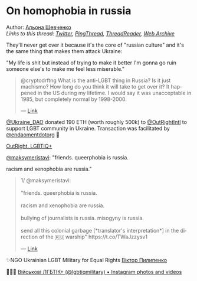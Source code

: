 # On homophobia in russia

Author: [Альона Шевченко](https://twitter.com/cryptodrftng)  
*Links to this thread: [Twitter](https://twitter.com/cryptodrftng/status/1531298253014278144), [PingThread](https://pingthread.com/thread/1531298253014278144), [ThreadReader](https://threadreaderapp.com/thread/1531298253014278144.html), [Web Archive](https://web.archive.org/web/*/https://twitter.com/cryptodrftng/status/1531298253014278144)*

They'll never get over it because it's the core of "russian culture" and it's the same thing that makes them attack Ukraine:

"My life is shit but instead of trying to make it better I'm gonna go ruin someone else's to make me feel less miserable."

<blockquote class="twitter-tweet">
    <p lang="en" dir="ltr">
    @cryptodrftng What is the anti-LGBT thing in Russia? Is it just machismo? How long do you think it will take to get over it? It happened in the US during my lifetime. I would say it was unacceptable in 1985, but completely normal by 1998-2000.<br />
    </p>
    &mdash; <a href="https://twitter.com/Claudia88443707/status/1531293607197560834">Link</a>
</blockquote>

[@Ukraine_DAO](https://twitter.com/Ukraine_DAO) donated 190 ETH (worth roughly 500k) to [@OutRightIntl](https://twitter.com/OutRightIntl) to support LGBT community in Ukraine. Transaction was facilitated by [@endaomentdotorg](https://twitter.com/endaomentdotorg) 💞

[OutRight. LGBTIQ+](https://ukraine-dao.notion.site/OutRight-LGBTIQ-0fe12afa87684d86bbea854dcc36e7db)

[@maksymeristavi](https://twitter.com/maksymeristavi): "friends.  queerphobia is russia. 

racism and xenophobia are russia."



<blockquote class="twitter-tweet">
    <p lang="en" dir="ltr">
    1/ @maksymeristavi:<br />
    <br />
    &#34;friends.  queerphobia is russia. <br />
    <br />
    racism and xenophobia are russia.  <br />
    <br />
    bullying of journalists is russia.  misogyny is russia.  <br />
    <br />
    send all this colonial garbage [*translator&#39;s interpretation*] in the direction of the 🇷🇺 warship&#34; https://t.co/TWaJzzysv1<br />
    </p>
    &mdash; <a href="https://twitter.com/cryptodrftng/status/1538768240347910144">Link</a>
</blockquote>

✨NGO Ukrainian LGBT Military for Equal Rights [Віктор Пилипенко](http://lgbtmilitary.org.ua/)

 🌈🇺🇦
[Військові ЛГБТІК+ (@lgbtiqmilitary) • Instagram photos and videos](https://instagram.com/lgbtiqmilitary)
